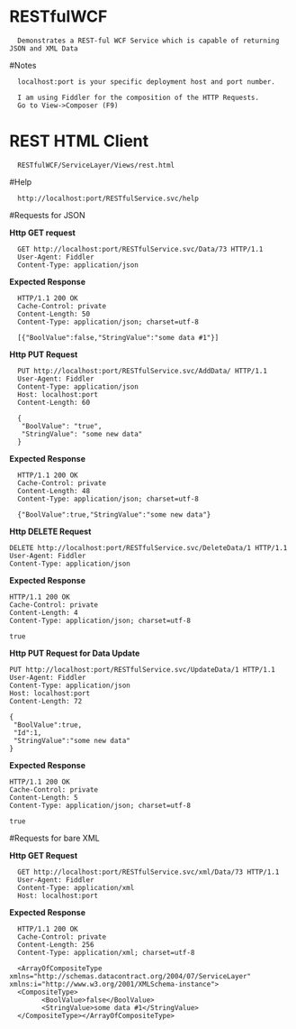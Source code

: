 # RESTfulWCF
      
      Demonstrates a REST-ful WCF Service which is capable of returning JSON and XML Data

#Notes 

      localhost:port is your specific deployment host and port number.

      I am using Fiddler for the composition of the HTTP Requests. 
      Go to View->Composer (F9)
  
# REST HTML Client

      RESTfulWCF/ServiceLayer/Views/rest.html

#Help

      http://localhost:port/RESTfulService.svc/help

#Requests for JSON

**Http GET request**

      GET http://localhost:port/RESTfulService.svc/Data/73 HTTP/1.1
      User-Agent: Fiddler
      Content-Type: application/json

**Expected Response**

      HTTP/1.1 200 OK
      Cache-Control: private
      Content-Length: 50
      Content-Type: application/json; charset=utf-8
      
      [{"BoolValue":false,"StringValue":"some data #1"}]

**Http PUT Request**

      PUT http://localhost:port/RESTfulService.svc/AddData/ HTTP/1.1
      User-Agent: Fiddler
      Content-Type: application/json
      Host: localhost:port
      Content-Length: 60
      
      {
       "BoolValue": "true",
       "StringValue": "some new data"
      }

**Expected Response**

      HTTP/1.1 200 OK
      Cache-Control: private
      Content-Length: 48
      Content-Type: application/json; charset=utf-8
      
      {"BoolValue":true,"StringValue":"some new data"}

**Http DELETE Request**

	DELETE http://localhost:port/RESTfulService.svc/DeleteData/1 HTTP/1.1
	User-Agent: Fiddler
	Content-Type: application/json

**Expected Response**

	HTTP/1.1 200 OK
	Cache-Control: private
	Content-Length: 4
	Content-Type: application/json; charset=utf-8

	true
 
**Http PUT Request for Data Update**

	PUT http://localhost:port/RESTfulService.svc/UpdateData/1 HTTP/1.1
	User-Agent: Fiddler
	Content-Type: application/json
	Host: localhost:port
	Content-Length: 72

	{
	 "BoolValue":true,
	 "Id":1,
	 "StringValue":"some new data"
	} 
 
**Expected Response**

	HTTP/1.1 200 OK
	Cache-Control: private
	Content-Length: 5
	Content-Type: application/json; charset=utf-8

	true
 
#Requests for bare XML

**Http GET Request**

      GET http://localhost:port/RESTfulService.svc/xml/Data/73 HTTP/1.1
      User-Agent: Fiddler
      Content-Type: application/xml
      Host: localhost:port


**Expected Response**

      HTTP/1.1 200 OK
      Cache-Control: private
      Content-Length: 256
      Content-Type: application/xml; charset=utf-8
      
      <ArrayOfCompositeType xmlns="http://schemas.datacontract.org/2004/07/ServiceLayer" xmlns:i="http://www.w3.org/2001/XMLSchema-instance">
      <CompositeType>
            <BoolValue>false</BoolValue>
            <StringValue>some data #1</StringValue>
      </CompositeType></ArrayOfCompositeType>
